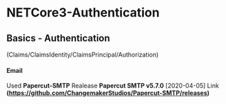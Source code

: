 # NETCore3-Authentication

## Basics - Authentication
(Claims/ClaimsIdentity/ClaimsPrincipal/Authorization)

#### Email 
Used **Papercut-SMTP** 
Realease **Papercut SMTP v5.7.0** [2020-04-05]
Link **(https://github.com/ChangemakerStudios/Papercut-SMTP/releases)**
